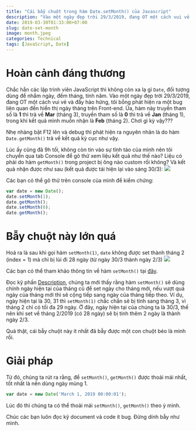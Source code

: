 ```yaml
---
title: "Cái bẫy chuột trong hàm Date.setMonth() của Javascript"
description: "Vào một ngày đẹp trời 29/3/2019, đang OT một cách vui vẻ và đầy hào hứng, tôi bỗng phát hiện ra một bug liên quan đến hiển thị ngày tháng trên Front-end."
date: 2019-03-30T01:33:00+07:00
slug: date-set-month
image: month.jpeg
categories: Technical
tags: [JavaScript, Date]
---
```


# Hoàn cảnh đáng thương
Chắc hẳn các lập trình viên JavaScript thì không còn xa lạ gì `Date`, đối tượng dùng để nhẩm ngày, đếm tháng, tính năm. Vào một ngày đẹp trời 29/3/2019, đang OT một cách vui vẻ và đầy hào hứng, tôi bỗng phát hiện ra một bug liên quan đến hiển thị ngày tháng trên Front-end. Ủa, hàm này truyền tham số là **1** thì trả về **Mar** (tháng 3), truyền tham số là **0** thì trả về **Jan** (tháng 1), trong khi kết quả mình muốn nhận là **Feb** (tháng 2). Chơi gì kỳ vậy???

Nhẹ nhàng bật F12 lên và debug thì phát hiện ra nguyên nhân là do hàm `Date.getMonth()` trả về kết quả kỳ cục như vậy.

Lúc ấy cũng đã 9h tối, không còn tin vào sự tỉnh táo của mình nên tôi chuyển qua tab Console để gõ thử xem liệu kết quả như thế nào? Liệu có phải do hàm `getMonth()` trong project bị ông nào custom rồi không?
Và kết quả nhận được như sau (kết quả được tái hiện lại vào sáng 30/3):
![](https://images.viblo.asia/91fc5303-ed6d-470d-92ff-b0bdcd46c988.PNG)

Các bạn có thể gõ thử trên console của mình để kiểm chứng:
```javascript
var date = new Date();
date.setMonth(1);
date.getMonth();
date.setMonth(0);
date.getMonth();
```

# Bẫy chuột này lớn quá
Hoá ra là sau khi gọi hàm `setMonth(1)`, `date` không được set thành tháng 2 (index = 1) mà chỉ bị lùi đi 28 ngày (từ ngày 30/3 thành ngày 2/3)
![](https://images.viblo.asia/5da81bdf-8f4e-4a61-af4b-8a21e9f15e4d.PNG)

Các bạn có thể tham khảo thông tin về hàm `setMonth()` tại [đây](https://developer.mozilla.org/en-US/docs/Web/JavaScript/Reference/Global_Objects/Date/setMonth).

Đọc kỹ phần [Description](https://developer.mozilla.org/en-US/docs/Web/JavaScript/Reference/Global_Objects/Date/setMonth#Description), chúng ta mới thấy rằng hàm `setMonth()` sẽ dùng chính ngày hiện tại của tháng cũ để set ngày cho tháng mới, nếu vượt quá ngày của tháng mới thì sẽ cộng tiếp sang ngày của tháng tiếp theo. Ví dụ, ngày hiện tại là 30, 31 thì `setMonth(1)` chắc chắn sẽ bị tính sang tháng 3, vì tháng 2 chỉ có tối đa 29 ngày. Ở đây, ngày hiện tại của chúng ta là 30/3, thế nên khi set về tháng 2/2019 (có 28 ngày) sẽ bị tính thêm 2 ngày là thành ngày 2/3.

Quả thật, cái bẫy chuột này ít nhất đã bẫy được một con chuột béo là mình rồi.

# Giải pháp
Từ đó, chúng ta rút ra rằng, để `setMonth()`, `getMonth()` được thoải mái nhất, tốt nhất là nên dùng ngày mùng 1.
```javascript
var date = new Date('March 1, 2019 00:00:01');
```

Lúc đó thì chúng ta có thể thoải mái `setMonth()`, `getMonth()` theo ý mình.

Chúc các bạn luôn đọc kỹ document và code ít bug. Đừng dính bẫy như mình.
